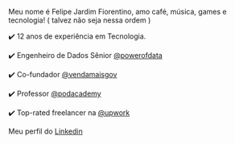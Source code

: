 
Meu nome é Felipe Jardim Fiorentino, amo café, música, games e tecnologia! ( talvez não seja nessa ordem ) 




✔️ 12 anos de experiência em Tecnologia.

✔️ Engenheiro de Dados Sênior [@powerofdata](https://www.powerofdata.com.br/)

✔️ Co-fundador [@vendamaisgov](https://www.vendamaisgov.com.br/)

✔️ Professor [@podacademy](https://www.podacademy.com.br/professores-pod-academy)

✔️ Top-rated freelancer na [@upwork](https://www.upwork.com/freelancers/~01e270ef24f4fb423a)


Meu perfil do [Linkedin](https://www.linkedin.com/in/felipe-jardim-fiorentino-0a0b5972/)



